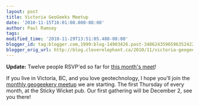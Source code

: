 ```yaml
---
layout: post
title: Victoria GeoGeeks Meetup
date: '2010-11-15T16:01:00.000-08:00'
author: Paul Ramsey
tags: 
modified_time: '2010-11-29T13:51:05.488-08:00'
blogger_id: tag:blogger.com,1999:blog-14903426.post-3406243596596352422
blogger_orig_url: http://blog.cleverelephant.ca/2010/11/victoria-geogeeks-meetup.html
---
```


**Update:** Twelve people RSVP'ed so far for [this month's meet](http://www.meetup.com/Victoria-GeoGeeks/calendar/15458443/)!

If you live in Victoria, BC, and you love geotechnology, I hope you'll join the [monthly geogeekery meetup](http://www.meetup.com/Victoria-GeoGeeks/) we are starting. The first Thursday of every month, at the Sticky Wicket pub. Our first gathering will be December 2, see you there!


